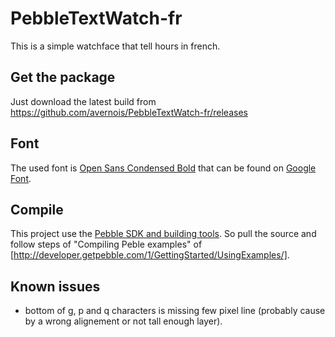PebbleTextWatch-fr
==================

This is a simple watchface that tell hours in french.

## Get the package
Just download the latest build from https://github.com/avernois/PebbleTextWatch-fr/releases


## Font
The used font is [Open Sans Condensed Bold](http://www.google.com/fonts/specimen/Open+Sans+Condensed) that can be found on [Google Font](http://www.google.com/fonts).

## Compile
This project use the [Pebble SDK and building tools](https://account.getpebble.com/sdk_releases). So pull the source and follow steps of "Compiling Peble examples" of [http://developer.getpebble.com/1/GettingStarted/UsingExamples/].

## Known issues
* bottom of g, p and q characters is missing few pixel line (probably cause by a wrong alignement or not tall enough layer).
